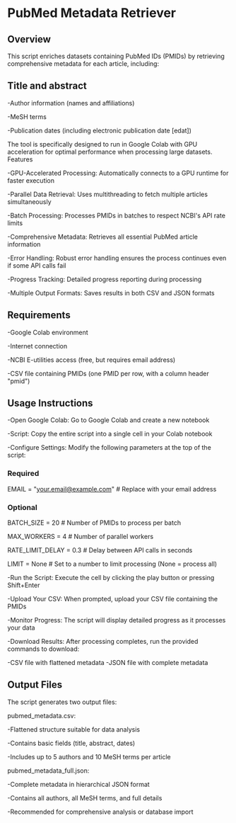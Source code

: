 # PubMed Metadata Retriever

## Overview

This script enriches datasets containing PubMed IDs (PMIDs) by retrieving comprehensive metadata for each article, including:

## Title and abstract

 -Author information (names and affiliations)
 
 -MeSH terms
 
 -Publication dates (including electronic publication date [edat])

The tool is specifically designed to run in Google Colab with GPU acceleration for optimal performance when processing large datasets.
Features

 -GPU-Accelerated Processing: Automatically connects to a GPU runtime for faster execution
 
 -Parallel Data Retrieval: Uses multithreading to fetch multiple articles simultaneously
 
 -Batch Processing: Processes PMIDs in batches to respect NCBI's API rate limits
 
 -Comprehensive Metadata: Retrieves all essential PubMed article information
 
 -Error Handling: Robust error handling ensures the process continues even if some API calls fail
 
 -Progress Tracking: Detailed progress reporting during processing
 
 -Multiple Output Formats: Saves results in both CSV and JSON formats

## Requirements

 -Google Colab environment
 
 -Internet connection
 
 -NCBI E-utilities access (free, but requires email address)

 -CSV file containing PMIDs (one PMID per row, with a column header "pmid")

## Usage Instructions

 -Open Google Colab: Go to Google Colab and create a new notebook
 
 -Script: Copy the entire script into a single cell in your Colab notebook
 
 -Configure Settings: Modify the following parameters at the top of the script:

### Required

EMAIL = "your.email@example.com"  # Replace with your email address

### Optional

BATCH_SIZE = 20      # Number of PMIDs to process per batch

MAX_WORKERS = 4      # Number of parallel workers

RATE_LIMIT_DELAY = 0.3  # Delay between API calls in seconds

LIMIT = None         # Set to a number to limit processing (None = process all)

 -Run the Script: Execute the cell by clicking the play button or pressing Shift+Enter
 
 -Upload Your CSV: When prompted, upload your CSV file containing the PMIDs
 
 -Monitor Progress: The script will display detailed progress as it processes your data
 
 -Download Results: After processing completes, run the provided commands to download:

 -CSV file with flattened metadata
 -JSON file with complete metadata



## Output Files
The script generates two output files:

pubmed_metadata.csv:

 -Flattened structure suitable for data analysis
 
 -Contains basic fields (title, abstract, dates)
 
 -Includes up to 5 authors and 10 MeSH terms per article


pubmed_metadata_full.json:

 -Complete metadata in hierarchical JSON format
 
 -Contains all authors, all MeSH terms, and full details
 
 -Recommended for comprehensive analysis or database import



